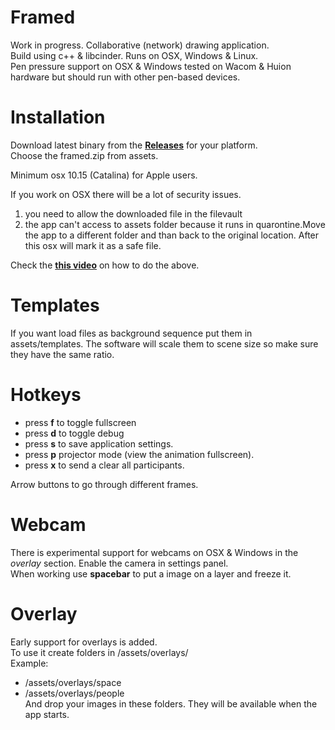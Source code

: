 # Framed
Work in progress. Collaborative (network) drawing application.  
Build using c++ & libcinder. Runs on OSX, Windows & Linux.  
Pen pressure support on OSX & Windows tested on Wacom & Huion hardware but should run with other pen-based devices.

# Installation
Download latest binary from the **[Releases](https://github.com/lab101/Framed/releases )** for your platform.  
Choose the framed.zip from assets.

Minimum osx 10.15 (Catalina) for Apple users.

If you work on OSX there will be a lot of security issues.
1. you need to allow the downloaded file in the filevault
2. the app can't access to assets folder because it runs in quarontine.Move the app to a different folder and than back to the original location. After this osx will mark it as a safe file.

Check the **[this video](https://vimeo.com/508517646 )** on how to do the above.


# Templates
If you want load files as background sequence put them in assets/templates.
The software will scale them to scene size so make sure they have the same ratio. 

# Hotkeys
- press **f** to toggle fullscreen
- press **d** to toggle debug
- press **s** to save application settings.
- press **p** projector mode (view the animation fullscreen).
- press **x** to send a clear all participants. 

Arrow buttons to go through different frames.

# Webcam
There is experimental support for webcams on OSX & Windows in the *overlay* section. 
Enable the camera in settings panel.  
When working use **spacebar** to put a image on a layer and freeze it.

# Overlay
Early support for overlays is added.  
To use it create folders in /assets/overlays/  
Example:
- /assets/overlays/space  
- /assets/overlays/people  
And drop your images in these folders. They will be available when the app starts.

